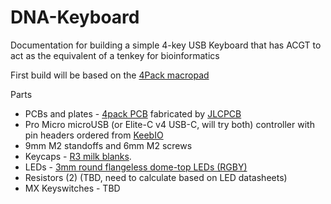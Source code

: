 # DNA-Keyboard
Documentation for building a simple 4-key USB Keyboard that has ACGT to act as the equivalent of a tenkey for bioinformatics

First build will be based on the [4Pack macropad](https://www.40percent.club/2017/07/4-pack.html)

Parts
- PCBs and plates - [4pack PCB](https://github.com/di0ib/Misc/tree/master/4pack) fabricated by [JLCPCB](https://www.40percent.club/2017/09/ordering-foobar-pcbs.html)
- Pro Micro microUSB (or Elite-C v4 USB-C, will try both) controller with pin headers ordered from [KeebIO](https://keeb.io/collections/diy-parts)
- 9mm M2 standoffs and 6mm M2 screws
- Keycaps - [R3 milk blanks](https://www.amazon.com/dp/B096Z2ZK2Y).
- LEDs - [3mm round flangeless dome-top LEDs (RGBY)](https://www.digikey.com/catalog/en/partgroup/3mm-t-1-round-with-domed-top-led-lamps/35724?mpart=OVLBB4C7)
- Resistors (2) (TBD, need to calculate based on LED datasheets)
- MX Keyswitches - TBD
